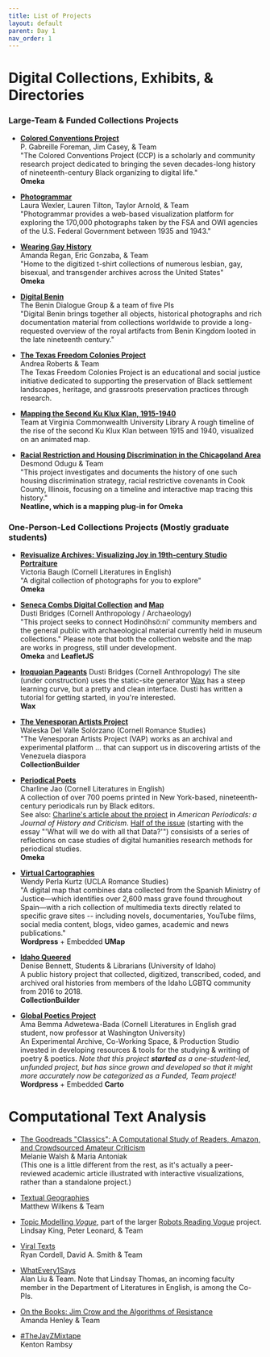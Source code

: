 ```yaml
---
title: List of Projects
layout: default
parent: Day 1
nav_order: 1
---
```


# Digital Collections, Exhibits, & Directories

### Large-Team & Funded Collections Projects
* **[Colored Conventions Project](https://coloredconventions.org/)**  
P. Gabreille Foreman, Jim Casey, & Team  
"The Colored Conventions Project (CCP) is a scholarly and community research project dedicated to bringing the seven decades-long history of nineteenth-century Black organizing to digital life."  
**Omeka**
  
* **[Photogrammar](http://photogrammar.yale.edu/)**  
Laura Wexler, Lauren Tilton, Taylor Arnold, & Team  
"Photogrammar provides a web-based visualization platform for exploring the 170,000 photographs taken by the FSA and OWI agencies of the U.S. Federal Government between 1935 and 1943."
  
* **[Wearing Gay History](http://wearinggayhistory.com/)**   
Amanda Regan, Eric Gonzaba, & Team  
"Home to the digitized t-shirt collections of numerous lesbian, gay, bisexual, and transgender archives across the United States"  
**Omeka**

* **[Digital Benin](https://digitalbenin.org/)**  
The Benin Dialogue Group & a team of five PIs  
"Digital Benin brings together all objects, historical photographs and rich documentation material from collections worldwide to provide a long-requested overview of the royal artifacts from Benin Kingdom looted in the late nineteenth century."  
  
* **[The Texas Freedom Colonies Project](https://www.thetexasfreedomcoloniesproject.com/)**  
Andrea Roberts & Team  
The Texas Freedom Colonies Project is an educational and social justice initiative dedicated to supporting the preservation of Black settlement landscapes, heritage, and grassroots preservation practices through research.  

* **[Mapping the Second Ku Klux Klan, 1915-1940](https://labs.library.vcu.edu/klan/)**  
Team at Virginia Commonwealth University Library
A rough timeline of the rise of the second Ku Klux Klan between 1915 and 1940, visualized on an animated map.

* **[Racial Restriction and Housing Discrimination in the Chicagoland Area](https://digitalchicagohistory.org/exhibits/show/restricted-chicago/intro-restricted-chicago)**  
Desmond Odugu & Team  
"This project investigates and documents the history of one such housing discrimination strategy, racial restrictive covenants in Cook County, Illinois, focusing on a timeline and interactive map tracing this history."  
**Neatline, which is a mapping plug-in for Omeka**
  
### One-Person-Led Collections Projects (Mostly graduate students)
* **[Revisualize Archives: Visualizing Joy in 19th-century Studio Portraiture](http://revisualizearchives.com/)**   
Victoria Baugh (Cornell Literatures in English)  
"A digital collection of photographs for you to explore"  
**Omeka**

* **[Seneca Combs Digital Collection](https://senecacombs.org/) and [Map](https://trustyfridges.github.io/Combs_webmap/#6/44.666/-77.934)**    
Dusti Bridges (Cornell Anthropology / Archaeology)  
"This project seeks to connect Hodinöhsö:ni' community members and the general public with archaeological material currently held in museum collections."
Please note that both the collection website and the map are works in progress, still under development.  
**Omeka** and **LeafletJS**

* **[Iroquoian Pageants](https://trustyfridges.github.io/iroquoian-pageants/collection/)**
Dusti Bridges (Cornell Anthropology)
The site (under construction) uses the static-site generator [Wax](https://minicomp.github.io/wax/) has a steep learning curve, but a pretty and clean interface. Dusti has written a tutorial for getting started, in you're interested.  
**Wax**
  
* **[The Venesporan Artists Project](https://www.venesporanartists.org/)**  
Waleska Del Valle Solórzano (Cornell Romance Studies)  
"The Venesporan Artists Project (VAP) works as an archival and experimental platform ... that can support us in discovering artists of the Venezuela diaspora  
**CollectionBuilder**

* **[Periodical Poets](http://periodicalpoets.com/)**  
Charline Jao (Cornell Literatures in English)  
A collection of over 700 poems printed in New York-based, nineteenth-century periodicals run by Black editors.  
See also: [Charline's article about the project](https://muse.jhu.edu/pub/30/article/872545) in _American Periodicals: a Journal of History and Criticism_. [Half of the issue](https://muse.jhu.edu/issue/49403) (starting with the essay "'What will we do with all that Data?'") consisists of a series of reflections on case studies of digital humanities research methods for periodical studies.  
**Omeka**

* **[Virtual Cartographies](https://virtualcartographies.com/index.html)**  
Wendy Perla Kurtz (UCLA Romance Studies)  
"A digital map that combines data collected from the Spanish Ministry of Justice—which identifies over 2,600 mass grave found throughout Spain—with a rich collection of multimedia texts directly related to specific grave sites -- including novels, documentaries, YouTube films, social media content, blogs, video games, academic and news publications."  
**Wordpress** + Embedded **UMap**

* **[Idaho Queered](https://www.lib.uidaho.edu/queered/)**  
Denise Bennett, Students & Librarians (University of Idaho)  
A public history project that collected, digitized, transcribed, coded, and archived oral histories from members of the Idaho LGBTQ community from 2016 to 2018.  
**CollectionBuilder**

* **[Global Poetics Project](https://globalpoetics.org/)**  
Ama Bemma Adwetewa-Bada (Cornell Literatures in English grad student, now professor at Washington University)  
An Experimental Archive, Co-Working Space, & Production Studio invested in developing resources & tools for the studying & writing of poetry & poetics.
*Note that this project **started** as a one-student-led, unfunded project, but has since grown and developed so that it might more accurately now be categorized as a Funded, Team project!*  
**Wordpress** + Embedded **Carto**
  
  
# Computational Text Analysis

* [The Goodreads "Classics": A Computational Study of Readers, Amazon, and Crowdsourced Amateur Criticism](https://post45.org/2021/04/the-goodreads-classics-a-computational-study-of-readers-amazon-and-crowdsourced-amateur-criticism/)  
Melanie Walsh & Maria Antoniak  
(This one is a little different from the rest, as it's actually a peer-reviewed academic article illustrated with interactive visualizations, rather than a standalone project.)

* [Textual Geographies](https://txtgeo.net/)  
Matthew Wilkens & Team

* [Topic Modelling *Vogue*](http://dh.library.yale.edu/projects/vogue/topics/), part of the larger [Robots Reading Vogue](http://dh.library.yale.edu/projects/vogue/) project.  
Lindsay King, Peter Leonard, & Team

* [Viral Texts](https://viraltexts.org/)  
Ryan Cordell, David A. Smith & Team

* [WhatEvery1Says](https://we1s.ucsb.edu/)   
Alan Liu & Team. Note that Lindsay Thomas, an incoming faculty member in the Department of Literatures in English, is among the Co-PIs.

* [On the Books: Jim Crow and the Algorithms of Resistance ](https://onthebooks.lib.unc.edu/)  
Amanda Henley & Team

* [#TheJayZMixtape](https://iopn.library.illinois.edu/scalar/the-jay-z-mixtape/index)  
Kenton Rambsy  
